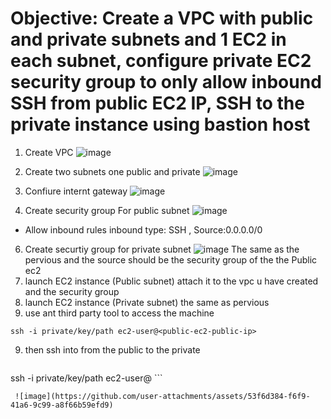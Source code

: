 # Objective: Create a VPC with public and private subnets and 1 EC2 in each subnet, configure private EC2 security group to only allow inbound SSH from public EC2 IP, SSH to the private instance using bastion host
1. Create VPC 
![image](https://github.com/user-attachments/assets/8ea676a3-3cd1-4afc-9a30-d12976a5e7d7)

2. Create two subnets one public and private
![image](https://github.com/user-attachments/assets/349e9a51-255a-4730-a0a0-9d2533360ab5)

3. Confiure internt gateway
![image](https://github.com/user-attachments/assets/341e5928-cb63-45b7-903c-0a1db1efe461)

4. Create security group For public subnet
![image](https://github.com/user-attachments/assets/cde4d6e4-7854-41c4-8f65-321dd1e1b8e4)
- Allow inbound rules inbound type: SSH , Source:0.0.0.0/0
6. Create securtiy group for private subnet
![image](https://github.com/user-attachments/assets/54eb60ad-9c5f-45b2-a92a-bfffc678da2c)
The same as the pervious and the source should be the security group of the the Public ec2
7. launch EC2 instance (Public subnet)
attach it to the vpc u have created and the security group
7. launch EC2 instance (Private subnet)
  the same as pervious
  8. use ant third party tool to access the machine
  ```
  ssh -i private/key/path ec2-user@<public-ec2-public-ip>
  ```
  9. then ssh into from the public to the private
     ```
ssh -i private/key/path ec2-user@<private-ec2-private-ip>
     ```

     ![image](https://github.com/user-attachments/assets/53f6d384-f6f9-41a6-9c99-a8f66b59efd9)
